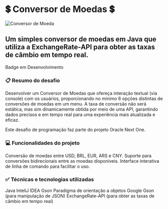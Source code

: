 # 💲 Conversor de Moedas 💲
![Conversor de Moeda](https://github.com/fabriciooliv/Conversor-de-Moedas---Alura/assets/146496164/6568e413-259a-488a-986f-c15e2db0b82d)

## Um simples conversor de moedas em Java que utiliza a ExchangeRate-API para obter as taxas de câmbio em tempo real.

Badge em Desenvolvimento

### 📋 Resumo do desafio
Desenvolver um Conversor de Moedas que ofereça interação textual (via console) com os usuários, proporcionando no mínimo 6 opções distintas de conversões de moedas em um menu. A taxa de conversão não será estática, mas sim dinamicamente obtida por meio de uma API, garantindo dados precisos e em tempo real para uma experiência mais atualizada e eficaz.

Este desafio de programação faz parte do projeto Oracle Next One.

### 💻 Funcionalidades do projeto
Conversão de moedas entre USD, BRL, EUR, ARS e CNY.
Suporte para conversões bidirecionais entre as moedas disponíveis.
Interface interativa de linha de comando para facilitar o uso.

### ✅ Técnicas e tecnologias utilizadas
Java
InteliJ IDEA
Gson
Paradigma de orientação a objetos
Google Gson (para manipulação de JSON)
ExchangeRate-API (para obter as taxas de câmbio em tempo real)
